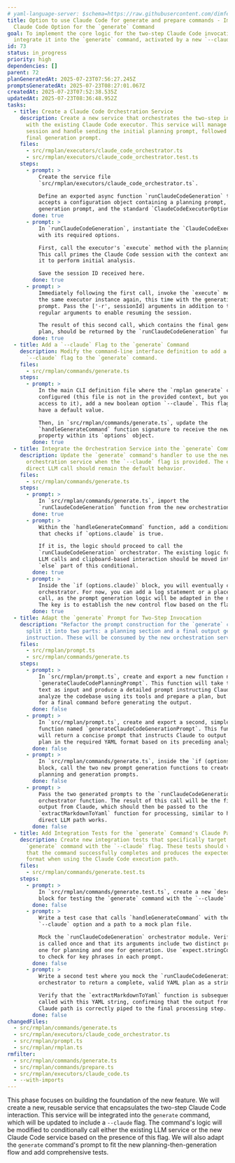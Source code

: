 ```yaml
---
# yaml-language-server: $schema=https://raw.githubusercontent.com/dimfeld/llmutils/main/schema/rmplan-plan-schema.json
title: Option to use Claude Code for generate and prepare commands - Implement
  Claude Code Option for the `generate` Command
goal: To implement the core logic for the two-step Claude Code invocation and
  integrate it into the `generate` command, activated by a new `--claude` flag.
id: 73
status: in_progress
priority: high
dependencies: []
parent: 72
planGeneratedAt: 2025-07-23T07:56:27.245Z
promptsGeneratedAt: 2025-07-23T08:27:01.067Z
createdAt: 2025-07-23T07:52:38.535Z
updatedAt: 2025-07-23T08:36:48.952Z
tasks:
  - title: Create a Claude Code Orchestration Service
    description: Create a new service that orchestrates the two-step interaction
      with the existing Claude Code executor. This service will manage the
      session and handle sending the initial planning prompt, followed by the
      final generation prompt.
    files:
      - src/rmplan/executors/claude_code_orchestrator.ts
      - src/rmplan/executors/claude_code_orchestrator.test.ts
    steps:
      - prompt: >
          Create the service file
          `src/rmplan/executors/claude_code_orchestrator.ts`.

          Define an exported async function `runClaudeCodeGeneration` that
          accepts a configuration object containing a planning prompt, a
          generation prompt, and the standard `ClaudeCodeExecutorOptions`.
        done: true
      - prompt: >
          In `runClaudeCodeGeneration`, instantiate the `ClaudeCodeExecutor`
          with its required options.

          First, call the executor's `execute` method with the planning prompt.
          This call primes the Claude Code session with the context and allows
          it to perform initial analysis.

          Save the session ID received here.
        done: true
      - prompt: >
          Immediately following the first call, invoke the `execute` method on
          the same executor instance again, this time with the generation
          prompt. Pass the ['-r', sessionId] arguments in addition to the
          regular arguments to enable resuming the session.

          The result of this second call, which contains the final generated
          plan, should be returned by the `runClaudeCodeGeneration` function.
        done: true
  - title: Add a `--claude` Flag to the `generate` Command
    description: Modify the command-line interface definition to add a new boolean
      `--claude` flag to the `generate` command.
    files:
      - src/rmplan/commands/generate.ts
    steps:
      - prompt: >
          In the main CLI definition file where the `rmplan generate` command is
          configured (this file is not in the provided context, but you have
          access to it), add a new boolean option `--claude`. This flag will not
          have a default value.

          Then, in `src/rmplan/commands/generate.ts`, update the
          `handleGenerateCommand` function signature to receive the new `claude`
          property within its `options` object.
        done: true
  - title: Integrate the Orchestration Service into the `generate` Command
    description: Update the `generate` command's handler to use the new Claude Code
      orchestration service when the `--claude` flag is provided. The existing
      direct LLM call should remain the default behavior.
    files:
      - src/rmplan/commands/generate.ts
    steps:
      - prompt: >
          In `src/rmplan/commands/generate.ts`, import the
          `runClaudeCodeGeneration` function from the new orchestration service.
        done: true
      - prompt: >
          Within the `handleGenerateCommand` function, add a conditional block
          that checks if `options.claude` is true.

          If it is, the logic should proceed to call the
          `runClaudeCodeGeneration` orchestrator. The existing logic for direct
          LLM calls and clipboard-based interaction should be moved into the
          `else` part of this conditional.
        done: true
      - prompt: >
          Inside the `if (options.claude)` block, you will eventually call the
          orchestrator. For now, you can add a log statement or a placeholder
          call, as the prompt generation logic will be adapted in the next task.
          The key is to establish the new control flow based on the flag.
        done: true
  - title: Adapt the `generate` Prompt for Two-Step Invocation
    description: "Refactor the prompt construction for the `generate` command to
      split it into two parts: a planning section and a final output generation
      instruction. These will be consumed by the new orchestration service."
    files:
      - src/rmplan/prompt.ts
      - src/rmplan/commands/generate.ts
    steps:
      - prompt: >
          In `src/rmplan/prompt.ts`, create and export a new function named
          `generateClaudeCodePlanningPrompt`. This function will take the plan
          text as input and produce a detailed prompt instructing Claude Code to
          analyze the codebase using its tools and prepare a plan, but to wait
          for a final command before generating the output.
        done: false
      - prompt: >
          In `src/rmplan/prompt.ts`, create and export a second, simpler
          function named `generateClaudeCodeGenerationPrompt`. This function
          will return a concise prompt that instructs Claude to output the final
          plan in the required YAML format based on its preceding analysis.
        done: false
      - prompt: >
          In `src/rmplan/commands/generate.ts`, inside the `if (options.claude)`
          block, call the two new prompt generation functions to create the
          planning and generation prompts.
        done: false
      - prompt: >
          Pass the two generated prompts to the `runClaudeCodeGeneration`
          orchestrator function. The result of this call will be the final YAML
          output from Claude, which should then be passed to the
          `extractMarkdownToYaml` function for processing, similar to how the
          direct LLM path works.
        done: false
  - title: Add Integration Tests for the `generate` Command's Claude Path
    description: Create new integration tests that specifically target the
      `generate` command with the `--claude` flag. These tests should verify
      that the command successfully completes and produces the expected output
      format when using the Claude Code execution path.
    files:
      - src/rmplan/commands/generate.test.ts
    steps:
      - prompt: >
          In `src/rmplan/commands/generate.test.ts`, create a new `describe`
          block for testing the `generate` command with the `--claude` flag.
        done: false
      - prompt: >
          Write a test case that calls `handleGenerateCommand` with the
          `--claude` option and a path to a mock plan file.

          Mock the `runClaudeCodeGeneration` orchestrator module. Verify that it
          is called once and that its arguments include two distinct prompts:
          one for planning and one for generation. Use `expect.stringContaining`
          to check for key phrases in each prompt.
        done: false
      - prompt: >
          Write a second test where you mock the `runClaudeCodeGeneration`
          orchestrator to return a complete, valid YAML plan as a string.

          Verify that the `extractMarkdownToYaml` function is subsequently
          called with this YAML string, confirming that the output from the
          Claude path is correctly piped to the final processing step.
        done: false
changedFiles:
  - src/rmplan/commands/generate.ts
  - src/rmplan/executors/claude_code_orchestrator.ts
  - src/rmplan/prompt.ts
  - src/rmplan/rmplan.ts
rmfilter:
  - src/rmplan/commands/generate.ts
  - src/rmplan/commands/prepare.ts
  - src/rmplan/executors/claude_code.ts
  - --with-imports
---
```


This phase focuses on building the foundation of the new feature. We will create a new, reusable service that encapsulates the two-step Claude Code interaction. This service will be integrated into the `generate` command, which will be updated to include a `--claude` flag. The command's logic will be modified to conditionally call either the existing LLM service or the new Claude Code service based on the presence of this flag. We will also adapt the `generate` command's prompt to fit the new planning-then-generation flow and add comprehensive tests.
